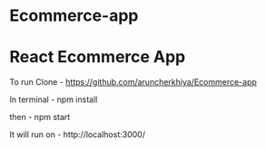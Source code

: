# Ecommerce-app
# React Ecommerce App


To run 
Clone - https://github.com/aruncherkhiya/Ecommerce-app

In terminal - npm install

then - npm start

It will run on - http://localhost:3000/
